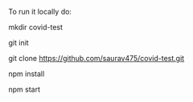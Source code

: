 To run it locally do:

mkdir covid-test

git init

git clone https://github.com/saurav475/covid-test.git

npm install

npm start
